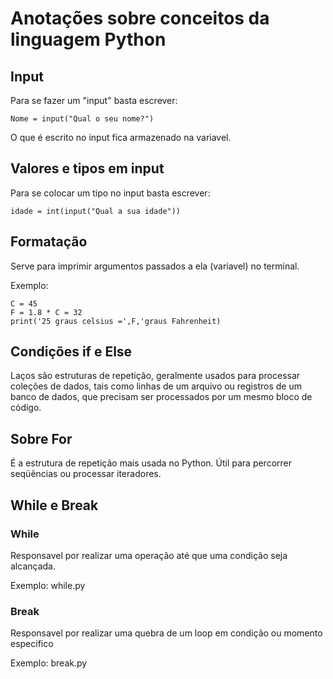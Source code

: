 # Anotações sobre conceitos da linguagem Python

## Input

Para se fazer um "input" basta escrever:
    
    Nome = input("Qual o seu nome?")

O que é escrito no input fica armazenado na variavel.

## Valores e tipos em input

Para se colocar um tipo no input basta escrever:

    idade = int(input("Qual a sua idade"))

## Formatação 

Serve para imprimir argumentos passados a ela (variavel) no terminal.

Exemplo:
    
    C = 45
    F = 1.8 * C = 32
    print('25 graus celsius =',F,'graus Fahrenheit)

## Condições if e Else

Laços são estruturas de repetição, geralmente usados para processar coleções de dados,
tais como linhas de um arquivo ou registros de um banco de dados, que precisam ser
processados por um mesmo bloco de código.

## Sobre For

É a estrutura de repetição mais usada no Python. Útil para percorrer seqüências ou
processar iteradores.

## While e Break

### While

Responsavel por realizar uma operação até que uma condição seja alcançada.

Exemplo: while.py

### Break

Responsavel por realizar uma quebra de um loop em condição ou momento especifico

Exemplo: break.py